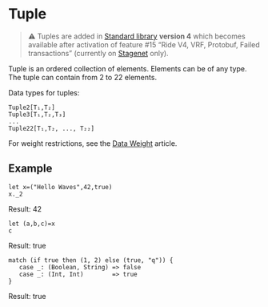 # Tuple

> :warning: Tuples are added in [Standard library](/en/ride/script/standard-library) **version 4** which becomes available after activation of feature #15 “Ride V4, VRF, Protobuf, Failed transactions” (currently on [Stagenet](/en/blockchain/blockchain-network/stage-network) only).

Tuple is an ordered collection of elements. Elements can be of any type. The tuple can contain from 2 to 22 elements.

Data types for tuples:

```
Tuple2[T₁,T₂]
Tuple3[T₁,T₂,T₃]
...
Tuple22[T₁,T₂, ..., T₂₂]
```

For weight restrictions, see the [Data Weight](/en/ride/limits/weight) article.

## Example

```ride
let x=("Hello Waves",42,true)
x._2
```

Result: 42

```ride
let (a,b,c)=x
c
```

Result: true

```
match (if true then (1, 2) else (true, "q")) {
   case _: (Boolean, String) => false
   case _: (Int, Int)        => true
}
```

Result: true
